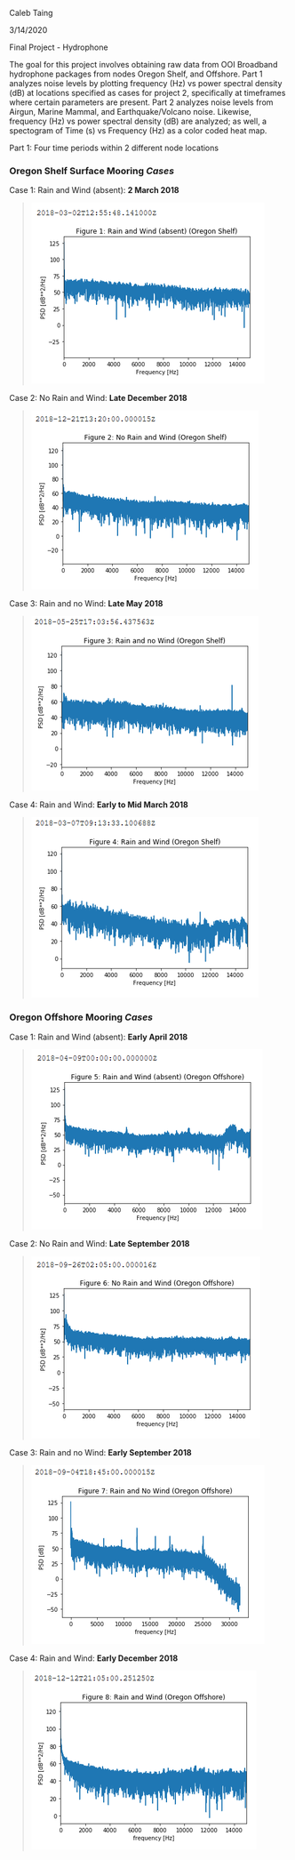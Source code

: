 Caleb Taing

3/14/2020

Final Project - Hydrophone

The goal for this project involves obtaining raw data from OOI Broadband hydrophone packages from nodes Oregon Shelf, and Offshore. Part 1 analyzes noise levels by plotting frequency (Hz) vs power spectral density (dB) at locations specified as cases for project 2, specifically at timeframes where certain parameters are present. Part 2 analyzes noise levels from Airgun, Marine Mammal, and Earthquake/Volcano noise. Likewise, frequency (Hz) vs power spectral density (dB) are analyzed; as well, a spectogram of Time (s) vs Frequency (Hz) as a color coded heat map. 

Part 1: Four time periods within 2 different node locations
### Oregon Shelf Surface Mooring *Cases* 
Case 1: Rain and Wind (absent): **2 March 2018**
> ![f1](https://github.com/calebkt/BME_450_Hydrophone/blob/master/Hydrophone_images/f1.PNG)

Case 2: No Rain and Wind: **Late December 2018**
> ![f2](https://github.com/calebkt/BME_450_Hydrophone/blob/master/Hydrophone_images/f2.PNG)

Case 3: Rain and no Wind: **Late May 2018**
> ![f3](https://github.com/calebkt/BME_450_Hydrophone/blob/master/Hydrophone_images/f3.PNG)

Case 4: Rain and Wind: **Early to Mid March 2018**
> ![f4](https://github.com/calebkt/BME_450_Hydrophone/blob/master/Hydrophone_images/f4.PNG)

### Oregon Offshore Mooring *Cases*
Case 1: Rain and Wind (absent): **Early April 2018**
> ![f5](https://github.com/calebkt/BME_450_Hydrophone/blob/master/Hydrophone_images/f5.PNG)

Case 2: No Rain and Wind: **Late September 2018**
> ![f6](https://github.com/calebkt/BME_450_Hydrophone/blob/master/Hydrophone_images/f6.PNG)

Case 3: Rain and no Wind: **Early September 2018**
> ![f7](https://github.com/calebkt/BME_450_Hydrophone/blob/master/Hydrophone_images/f7.PNG)

Case 4: Rain and Wind: **Early December 2018**
> ![f8](https://github.com/calebkt/BME_450_Hydrophone/blob/master/Hydrophone_images/f8.PNG)

